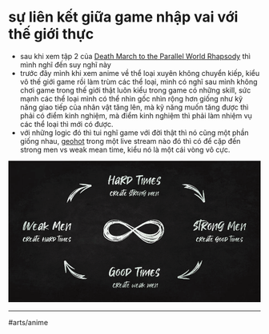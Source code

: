 # sự liên kết giữa game nhập vai với thế giới thực

- sau khi xem tập 2 của [Death March to the Parallel World Rhapsody](Death%20March%20to%20the%20Parallel%20World%20Rhapsody.md) thì mình nghĩ đến suy nghĩ này
- trước đây mình khi xem anime về thể loại xuyên không chuyển kiếp, kiểu vô thế giới game rồi làm trùm các thể loại, mình có nghĩ sau mình không chơi game trong thế giới thật luôn kiểu trong game có những skill, sức mạnh các thể loại mình có thể nhìn gốc nhìn rộng hơn giống như kỹ năng giao tiếp của nhân vật tăng lên, mà kỹ năng muốn tăng được thì phải có điểm kinh nghiệm, mà điểm kinh nghiệm thì phải làm nhiệm vụ các thể loại thì mới có được.
- với những logic đó thì tui nghĩ game với đời thật thì nó cũng một phần giống nhau, [geohot](geohot.md) trong một live stream nào đó thì có để cặp đến strong men vs weak mean time, kiểu nó là một cái vòng vô cực.

![weak men strong men time](strong%20men%20weak%20men%20time.png)

---

#arts/anime
